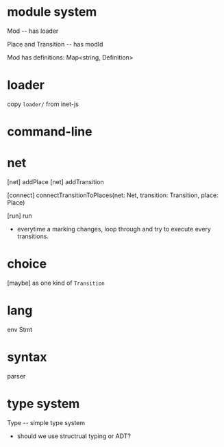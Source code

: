 # module system

Mod -- has loader

Place and Transition -- has modId

Mod has definitions: Map<string, Definition>

# loader

copy `loader/` from inet-js

# command-line

# net

[net] addPlace
[net] addTransition

[connect] connectTransitionToPlaces(net: Net, transition: Transition, place: Place)

[run] run

- everytime a marking changes,
  loop through and try to execute every transitions.

# choice

[maybe] as one kind of `Transition`

# lang

env
Stmt

# syntax

parser

# type system

Type -- simple type system

- should we use structrual typing or ADT?
